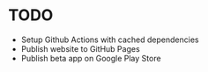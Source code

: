 # TODO

- Setup Github Actions with cached dependencies
- Publish website to GitHub Pages
- Publish beta app on Google Play Store
